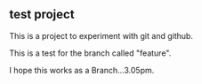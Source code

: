## test project
This is a project to experiment with git and github.

This is a test for the branch called "feature".

I hope this works as a Branch...3.05pm.
